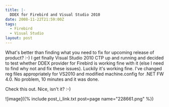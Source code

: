 ```yaml
---
title: |-
  DDEX for Firebird and Visual Studio 2010
date: 2008-11-22T21:59:00Z
tags:
  - Firebird
  - Visual Studio
layout: post
---
```

What's better than finding what you need to fix for upcoming release of product? :-) I get finally Visual Studio 2010 CTP up and running and decided to test whether DDEX provider for Firebird is working fine with it (else I need to find why not and fix these issues). Luckily it's working fine. I've changed reg files appropriately for VS2010 and modified machine.config for .NET FW 4.0. No problem, 10 minutes and it was done.

Check this out. Nice, isn't it? :-)

![image]({% include post_i_link.txt post=page name="228661.png" %})